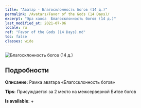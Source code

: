 ```yaml
---
title: "Аватар - Благосклонность богов (14 д.)"
permalink: /Avatars/Favor of the Gods (14 Days)/
excerpt: "Эра хаоса  Благосклонность богов (14 д.)"
last_modified_at: 2021-07-06
locale: ru
ref: "Favor of the Gods (14 Days).md"
toc: false
classes: wide
---
```

 ![Благосклонность богов (14 д.)](/images/a/avatarFrame_62.png)

## Подробности

 **Описание:** Рамка аватара «Благосклонность богов» 

 **Tips:** Присуждается за 2 место на межсерверной Битве богов 

 **Is available:**  + 


